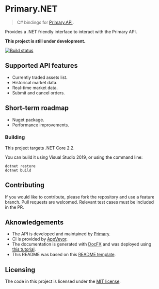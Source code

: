 # Primary.NET
> C# bindings for [Primary.API](http://api.primary.com.ar).

Provides a .NET friendly interface to interact with the Primary API. 

**This project is still under development.**

[![Build status](https://ci.appveyor.com/api/projects/status/pm7payoayg80hr45?svg=true)](https://ci.appveyor.com/project/naicigam/primary-net)

## Supported API features
- Currently traded assets list.
- Historical market data.
- Real-time market data.
- Submit and cancel orders.

## Short-term roadmap
- Nuget package.
- Performance improvements.

### Building

This project targets .NET Core 2.2. 

You can build it using Visual Studio 2019, or using the command line:

```shell
dotnet restore
dotnet build
```

## Contributing

If you would like to contribute, please fork the repository and use a feature branch. Pull requests are welcomed.
Relevant test cases must be included in the PR.

## Aknowledgements
- The API is developed and maintained by [Primary](http://www.primary.com.ar).
- CI is provided by [AppVeyor](https://www.appveyor.com/).
- The documentation is generated with [DocFX](https://dotnet.github.io/docfx/) and was deployed using [this tutorial](https://blog.markvincze.com/build-and-publish-documentation-and-api-reference-with-docfx-for-net-core-projects/).
- This README was based on this [README template](https://github.com/jehna/readme-best-practices).

## Licensing

The code in this project is licensed under the [MIT license](https://choosealicense.com/licenses/mit/).